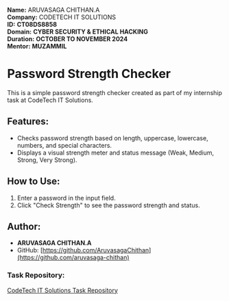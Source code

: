 **Name:** ARUVASAGA CHITHAN.A  
**Company:** CODETECH IT SOLUTIONS  
**ID:** **CT08DS8858**  
**Domain:** **CYBER SECURITY & ETHICAL HACKING**  
**Duration:** **OCTOBER TO NOVEMBER 2024**  
**Mentor:** **MUZAMMIL**

# Password Strength Checker

This is a simple password strength checker created as part of my internship task at CodeTech IT Solutions.

## Features:
- Checks password strength based on length, uppercase, lowercase, numbers, and special characters.
- Displays a visual strength meter and status message (Weak, Medium, Strong, Very Strong).

## How to Use:
1. Enter a password in the input field.
2. Click "Check Strength" to see the password strength and status.

## Author:
- **ARUVASAGA CHITHAN.A**
- GitHub: [https://github.com/AruvasagaChithan](https://github.com/aruvasaga-chithan)

### Task Repository:
[CodeTech IT Solutions Task Repository](https://github.com/aruvasaga-chithan/CODETECH-Task1)
